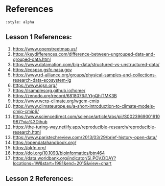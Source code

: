 # References

```{bibliography}
:style: alpha
```

## Lesson 1 References:
1.  https://www.openstreetmap.us/
2.  https://keydifferences.com/difference-between-ungrouped-data-and-grouped-data.html
3. https://www.datamation.com/big-data/structured-vs-unstructured-data/
4.  https://eospso.gsfc.nasa.gov
5.  https://www.rd-alliance.org/groups/physical-samples-and-collections-research-data-ecosystem-ig
6.  https://www.igsn.org/
7.  https://isamplesorg.github.io/home/
8.  https://zenodo.org/record/6818076#.YtgQhITMK3B
9.  https://www.wcrp-climate.org/wgcm-cmip
10.  https://www.climateurope.eu/a-short-introduction-to-climate-models-cmip-cmip6/
11. https://www.sciencedirect.com/science/article/abs/pii/S0023969001910987?via%3Dihub
12.  https://the-turing-way.netlify.app/reproducible-research/reproducible-research.html
13.  https://www.paristechreview.com/2013/03/29/brief-history-open-data/
14.  https://opendatahandbook.org/
15.  https://okfn.org/
16. https://doi.org/10.1093/bioinformatics/btn464  
17. https://data.worldbank.org/indicator/SI.POV.DDAY?locations=1W&start=1981&end=2015&view=chart

## Lesson 2 References:
